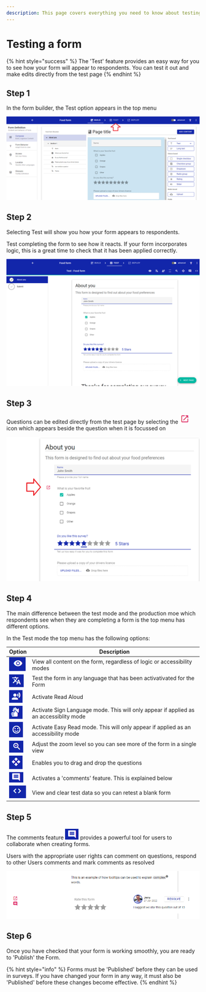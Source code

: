 ```yaml
---
description: This page covers everything you need to know about testing a form
---
```


# Testing a form

{% hint style="success" %}
The 'Test' feature provides an easy way for you to see how your form will appear to respondents. You can test it out and make edits directly from the test page
{% endhint %}

## Step 1

In the form builder, the Test option appears in the top menu

![](<../../../.gitbook/assets/image (315).png>)

## Step 2

Selecting Test will show you how your form appears to respondents.

Test completing the form to see how it reacts. If your form incorporates logic, this is a great time to check that it has been applied correctly.

![](<../../../.gitbook/assets/image (301).png>)

## Step 3

Questions can be edited directly from the test page by selecting the ![](<../../../.gitbook/assets/image (331) (1).png>)icon which appears beside the question when it is focussed on

![](<../../../.gitbook/assets/image (329) (1).png>)

## Step 4

The main difference between the test mode and the production moe which respondents see when they are completing a form is the top menu has different options.

In the Test mode the top menu has the following options:

| Option                                                      | Description                                                                           |
| ----------------------------------------------------------- | ------------------------------------------------------------------------------------- |
| ![](<../../../.gitbook/assets/image (7) (1) (2).png>)       | View all content on the form, regardless of logic or accessibility modes              |
| ![](<../../../.gitbook/assets/image (2) (1) (3).png>)       | Test the form in any language that has been activativated for the Form                |
| ![](<../../../.gitbook/assets/image (296) (1) (1).png>)     | Activate Read Aloud                                                                   |
| ![](<../../../.gitbook/assets/image (2) (3) (1).png>)       | Activate Sign Language mode. This will only appear if applied as an accessiblity mode |
| ![](<../../../.gitbook/assets/image (302).png>)             | Activate Easy Read mode. This will only appear if applied as an accessibility mode    |
| ![](<../../../.gitbook/assets/image (308).png>)             | Adjust the zoom level so you can see more of the form in a single view                |
| ![](<../../../.gitbook/assets/image (306) (1).png>)         | Enables you to drag and drop the questions                                            |
| ![](<../../../.gitbook/assets/image (327) (1) (1) (1).png>) | Activates a 'comments' feature. This is explained below                               |
| ![](<../../../.gitbook/assets/image (12) (2).png>)          | View and clear test data so you can retest a blank form                               |

## Step 5

The comments feature ![](<../../../.gitbook/assets/image (325) (1) (1) (1).png>) provides a powerful tool for users to collaborate when creating forms.

Users with the appropriate user rights can comment on questions, respond to other Users comments and mark comments as resolved

![](<../../../.gitbook/assets/image (313) (1).png>)

## Step 6

Once you have checked that your form is working smoothly, you are ready to 'Publish' the Form.

{% hint style="info" %}
Forms must be 'Published' before they can be used in surveys. If you have changed your form in any way, it must also be 'Published' before these changes become effective.
{% endhint %}
